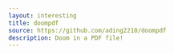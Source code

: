 ```yaml
---
layout: interesting
title: doompdf
source: https://github.com/ading2210/doompdf
description: Doom in a PDF file!
---
```

